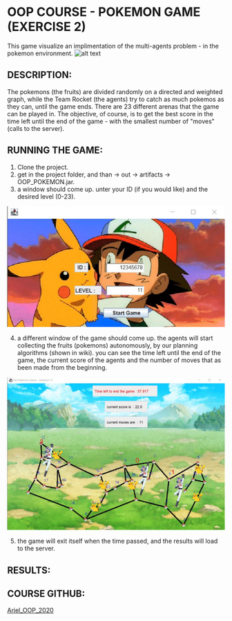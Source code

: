 # OOP COURSE  - POKEMON GAME (EXERCISE 2)

This game visualize an implimentation of the multi-agents problem - in the pokemon environment.
![alt text](https://github.com/morbuzaglo/OOP-POKEMON/blob/main/data/Pokemon-Logo.gif?raw=true)


## DESCRIPTION:

The pokemons (the fruits) are divided randomly on a directed and weighted graph, while the Team Rocket (the agents) try to catch as much pokemos as they can, until the game ends.
There are 23 different arenas that the game can be played in.
The objective, of course, is to get the best score in the time left until the end of the game - with the smallest number of "moves" (calls to the server).


## RUNNING THE GAME:

1. Clone the project.
2. get in the project folder, and than -> out -> artifacts -> OOP_POKEMON.jar.
3. a window should come up. unter your ID (if you would like) and the desired level (0-23).

![alt text](https://github.com/morbuzaglo/OOP-POKEMON/blob/main/data/idandlevel.jpg?raw=true)

4. a different window of the game should come up. the agents will start collecting the fruits (pokemons) autonomously, by our planning algorithms (shown in wiki). you can see the time left until the end of the game, the current score of the agents and the number of moves that as been made from the beginning.

![alt text](https://github.com/morbuzaglo/OOP-POKEMON/blob/main/data/aren1.jpg?raw=true)

5. the game will exit itself when the time passed, and the results will load to the server.

## RESULTS:




## COURSE GITHUB:
[Ariel_OOP_2020](https://github.com/simon-pikalov/Ariel_OOP_2020)
